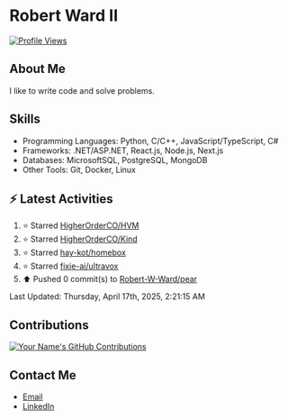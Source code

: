 
# Robert Ward II

[![Profile Views](https://komarev.com/ghpvc/?username=Robert-W-Ward)](https://github.com/Robert-W-Ward)

## About Me
I like to write code and solve problems.

## Skills
- Programming Languages: Python, C/C++, JavaScript/TypeScript, C#
- Frameworks: .NET/ASP.NET, React.js, Node.js, Next.js
- Databases: MicrosoftSQL, PostgreSQL, MongoDB
- Other Tools: Git, Docker, Linux

## :zap: Latest Activities
<!--RECENT_ACTIVITY:start-->
1. ⭐ Starred [HigherOrderCO/HVM](https://github.com/HigherOrderCO/HVM)
2. ⭐ Starred [HigherOrderCO/Kind](https://github.com/HigherOrderCO/Kind)
3. ⭐ Starred [hay-kot/homebox](https://github.com/hay-kot/homebox)
4. ⭐ Starred [fixie-ai/ultravox](https://github.com/fixie-ai/ultravox)
5. ⬆️ Pushed 0 commit(s) to [Robert-W-Ward/pear](https://github.com/Robert-W-Ward/pear)
<!--RECENT_ACTIVITY:end-->

<!--RECENT_ACTIVITY:last_update-->
Last Updated: Thursday, April 17th, 2025, 2:21:15 AM
<!--RECENT_ACTIVITY:last_update_end-->

<!--END_SECTIN:activity-->
## Contributions
[![Your Name's GitHub Contributions](https://github-readme-streak-stats.herokuapp.com/?user=Robert-W-Ward&theme=radical)](https://github.com/your-username)

## Contact Me
- [Email](mailto:robertwesleyward2019@gmail.com)
- [LinkedIn](https://linkedin.com/in/https://www.linkedin.com/in/robert-ward-ii/)
